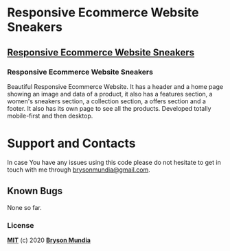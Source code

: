 # Responsive Ecommerce Website Sneakers

## [Responsive Ecommerce Website Sneakers]()

### Responsive Ecommerce Website Sneakers
Beautiful Responsive Ecommerce Website. It has a header and a home page showing an image and data of a product, it also has a features section, a women's sneakers section, a collection section, a offers section and a footer. It also has its own page to see all the products. Developed totally mobile-first and then desktop.

# Support and Contacts
In case You have any issues using this code please do not hesitate to get in touch with me through brysonmundia@gmail.com.

## Known Bugs
None so far.

### License
**[MIT](./LICENSE)** (c) 2020 **[Bryson Mundia]()**

